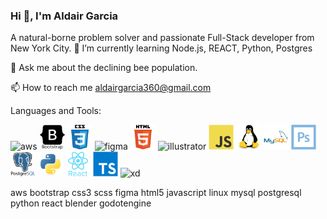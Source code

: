 ### Hi 👋, I'm Aldair Garcia
A natural-borne problem solver and passionate Full-Stack developer from New York City.
🌱 I’m currently learning Node.js, REACT, Python, Postgres

💬 Ask me about the declining bee population.

📫 How to reach me aldairgarcia360@gmail.com
<!-- https://img.itch.zone/aW1hZ2UyL2phbS8yOTg1NzcvNTQwMTU3NC5wbmc=/original/GH922%2B.png -->
Languages and Tools:
<p align="left" display="flex"> 
  
  <img src="https://img.itch.zone/aW1hZ2UyL2phbS8yOTg1NzcvNTQwMTU3NC5wbmc=/original/GH922%2B.png" alt="aws" width="40" height="40"/>
  
  <img src="https://raw.githubusercontent.com/devicons/devicon/master/icons/bootstrap/bootstrap-plain-wordmark.svg" width="40" height="40"/>
  
  <img src="https://raw.githubusercontent.com/devicons/devicon/master/icons/css3/css3-original-wordmark.svg" alt="css3" width="40" height="40"/>
  
  <img src="https://www.vectorlogo.zone/logos/figma/figma-icon.svg" alt="figma" width="40" height="40"/>
  
  <img src="https://raw.githubusercontent.com/devicons/devicon/master/icons/html5/html5-original-wordmark.svg" alt="html5" width="40" height="40"/>
  
  <img src="https://www.vectorlogo.zone/logos/adobe_illustrator/adobe_illustrator-icon.svg" alt="illustrator" width="40" height="40"/>
  
  <img src="https://raw.githubusercontent.com/devicons/devicon/master/icons/javascript/javascript-original.svg" alt="javascript" width="40" height="40"/>
  
  <img src="https://raw.githubusercontent.com/devicons/devicon/master/icons/linux/linux-original.svg" alt="linux" width="40" height="40"/>
  
  <img src="https://raw.githubusercontent.com/devicons/devicon/master/icons/mysql/mysql-original-wordmark.svg" alt="mysql" width="40" height="40"/>
  
  <img src="https://raw.githubusercontent.com/devicons/devicon/master/icons/photoshop/photoshop-line.svg" alt="photoshop" width="40" height="40"/>
  
  <img src="https://raw.githubusercontent.com/devicons/devicon/master/icons/postgresql/postgresql-original-wordmark.svg" alt="postgresql" width="40" height="40"/> 
  
  <img src="https://raw.githubusercontent.com/devicons/devicon/master/icons/python/python-original.svg" alt="python" width="40" height="40"/>
  
  <img src="https://raw.githubusercontent.com/devicons/devicon/master/icons/react/react-original-wordmark.svg" alt="react" width="40" height="40"/>
  
  <img src="https://raw.githubusercontent.com/devicons/devicon/master/icons/typescript/typescript-original.svg" alt="typescript" width="40" height="40"/>
  
  <img src="https://cdn.worldvectorlogo.com/logos/adobe-xd.svg" alt="xd" width="40" height="40"/>
</p>

aws bootstrap css3 scss figma html5 javascript linux mysql postgresql python react blender godotengine

<!--
**AGarciaNY/AGarciaNY** is a ✨ _special_ ✨ repository because its `README.md` (this file) appears on your GitHub profile.

Here are some ideas to get you started:

- 🔭 I’m currently working on ...
- 🌱 I’m currently learning ...
- 👯 I’m looking to collaborate on ...
- 🤔 I’m looking for help with ...
- 💬 Ask me about ...
- 📫 How to reach me: ...
- 😄 Pronouns: ...
- ⚡ Fun fact: ...
-->
